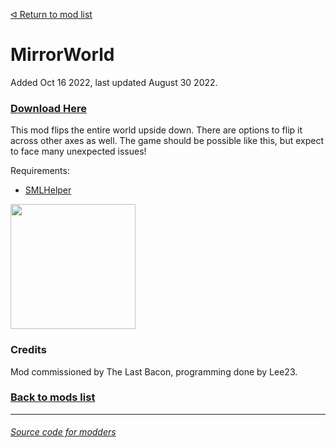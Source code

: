 [ᐊ Return to mod list](https://github.com/LeeTwentyThree/Lee23-SubnauticaMods/blob/main/Downloads/DownloadPages/ModDownloads-Subnautica.md)
# MirrorWorld

Added Oct 16 2022, last updated August 30 2022.

### [Download Here](https://github.com/LeeTwentyThree/Lee23-SubnauticaMods/raw/main/Downloads/MirrorWorld.zip)

This mod flips the entire world upside down. There are options to flip it across other axes as well. The game should be possible like this, but expect to face many unexpected issues!

Requirements:
- [SMLHelper](https://www.nexusmods.com/subnautica/mods/113)

<div>
  <img src="https://github.com/LeeTwentyThree/Lee23-SubnauticaMods/raw/main/Downloads/Thumbnails/MirrorWorld.png" width=200px>
</div>

### Credits

Mod commissioned by The Last Bacon, programming done by Lee23.

### [Back to mods list](https://github.com/LeeTwentyThree/Lee23-SubnauticaMods/blob/main/Downloads/DownloadPages/ModDownloads-Subnautica.md)

---

###### [Source code for modders](https://github.com/LeeTwentyThree/Lee23-SubnauticaMods/tree/main/MirrorWorld)
